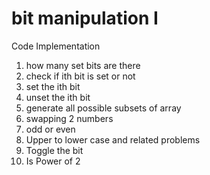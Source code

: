 # bit manipulation I
Code Implementation

1) how many set bits are there
2) check if ith bit is set or not
3) set the ith bit
4) unset the ith bit
5) generate all possible subsets of array
6) swapping 2 numbers
7) odd or even
8) Upper to lower case and related problems
9) Toggle the bit
10) Is Power of 2



